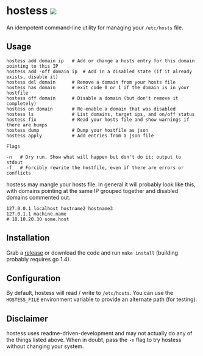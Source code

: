 # hostess [![](https://travis-ci.org/cbednarski/hostess.svg)](https://travis-ci.org/cbednarski/hostess)

An idempotent command-line utility for managing your `/etc/hosts` file.

## Usage

    hostess add domain ip   # Add or change a hosts entry for this domain pointing to this IP
    hostess add -off domain ip  # Add in a disabled state (if it already exists, disable it)
    hostess del domain      # Remove a domain from your hosts file
    hostess has domain      # exit code 0 or 1 if the domain is in your hostfile
    hostess off domain      # Disable a domain (but don't remove it completely)
    hostess on domain       # Re-enable a domain that was disabled
    hostess ls              # List domains, target ips, and on/off status
    hostess fix             # Read your hosts file and show warnings if there are bumps
    hostess dump            # Dump your hostfile as json
    hostess apply           # Add entries from a json file

    Flags

    -n   # Dry run. Show what will happen but don't do it; output to stdout
    -f   # Forcibly rewrite the hostfile, even if there are errors or conflicts

hostess may mangle your hosts file. In general it will probably look like this, with domains pointing at the same IP grouped together and disabled domains commented out.

    127.0.0.1 localhost hostname2 hostname3
    127.0.1.1 machine.name
    # 10.10.20.30 some.host

## Installation

Grab a [release](https://github.com/cbednarski/hostess/releases) or download the code and run `make install` (building probably requires go 1.4).

## Configuration

By default, hostess will read / write to `/etc/hosts`. You can use the `HOSTESS_FILE` environment variable to provide an alternate path (for testing).

## Disclaimer

hostess uses readme-driven-development and may not actually do any of the things listed above. When in doubt, pass the `-n` flag to try hostess without changing your system.
